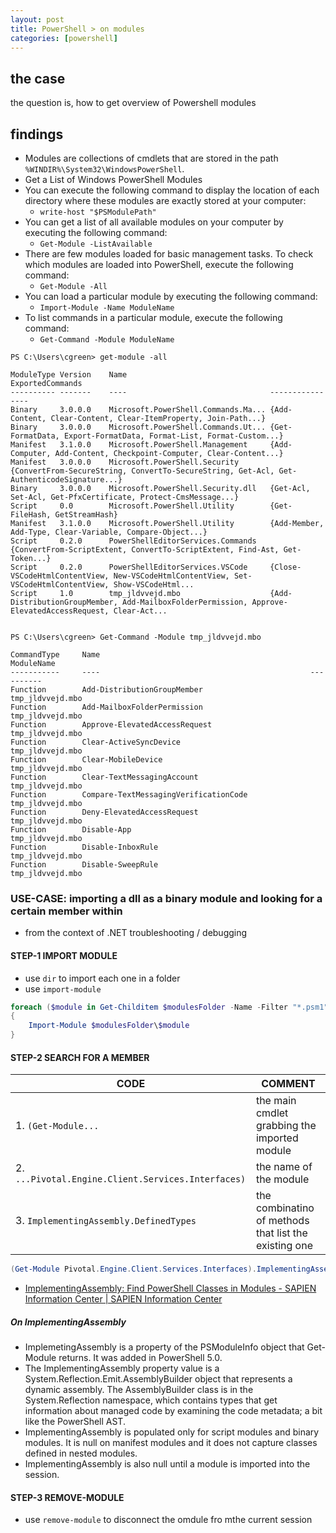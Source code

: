```yaml
---
layout: post
title: PowerShell > on modules
categories: [powershell]
---
```

## the case	
the question is, how to get overview of Powershell modules
## findings

* Modules are collections of cmdlets that are stored in the path `%WINDIR%\System32\WindowsPowerShell`\.
* Get a List of Windows PowerShell Modules
* You can execute the following command to display the location of each directory where these modules are exactly stored at your computer:
    * `write-host "$PSModulePath"`
* You can get a list of all available modules on your computer by executing the following command:
    * `Get-Module -ListAvailable`
* There are few modules loaded for basic management tasks. To check which modules are loaded into PowerShell, execute the following command:
    * `Get-Module -All`
* You can load a particular module by executing the following command:
    * `Import-Module -Name ModuleName`
* To list commands in a particular module, execute the following command:
    * `Get-Command -Module ModuleName`

```
PS C:\Users\cgreen> get-module -all

ModuleType Version    Name                                ExportedCommands
---------- -------    ----                                ----------------
Binary     3.0.0.0    Microsoft.PowerShell.Commands.Ma... {Add-Content, Clear-Content, Clear-ItemProperty, Join-Path...}
Binary     3.0.0.0    Microsoft.PowerShell.Commands.Ut... {Get-FormatData, Export-FormatData, Format-List, Format-Custom...}
Manifest   3.1.0.0    Microsoft.PowerShell.Management     {Add-Computer, Add-Content, Checkpoint-Computer, Clear-Content...}
Manifest   3.0.0.0    Microsoft.PowerShell.Security       {ConvertFrom-SecureString, ConvertTo-SecureString, Get-Acl, Get-AuthenticodeSignature...}
Binary     3.0.0.0    Microsoft.PowerShell.Security.dll   {Get-Acl, Set-Acl, Get-PfxCertificate, Protect-CmsMessage...}
Script     0.0        Microsoft.PowerShell.Utility        {Get-FileHash, GetStreamHash}
Manifest   3.1.0.0    Microsoft.PowerShell.Utility        {Add-Member, Add-Type, Clear-Variable, Compare-Object...}
Script     0.2.0      PowerShellEditorServices.Commands   {ConvertFrom-ScriptExtent, ConvertTo-ScriptExtent, Find-Ast, Get-Token...}
Script     0.2.0      PowerShellEditorServices.VSCode     {Close-VSCodeHtmlContentView, New-VSCodeHtmlContentView, Set-VSCodeHtmlContentView, Show-VSCodeHtml...
Script     1.0        tmp_jldvvejd.mbo                    {Add-DistributionGroupMember, Add-MailboxFolderPermission, Approve-ElevatedAccessRequest, Clear-Act...


PS C:\Users\cgreen> Get-Command -Module tmp_jldvvejd.mbo

CommandType     Name                                               ModuleName
-----------     ----                                               ----------
Function        Add-DistributionGroupMember                        tmp_jldvvejd.mbo
Function        Add-MailboxFolderPermission                        tmp_jldvvejd.mbo
Function        Approve-ElevatedAccessRequest                      tmp_jldvvejd.mbo
Function        Clear-ActiveSyncDevice                             tmp_jldvvejd.mbo
Function        Clear-MobileDevice                                 tmp_jldvvejd.mbo
Function        Clear-TextMessagingAccount                         tmp_jldvvejd.mbo
Function        Compare-TextMessagingVerificationCode              tmp_jldvvejd.mbo
Function        Deny-ElevatedAccessRequest                         tmp_jldvvejd.mbo
Function        Disable-App                                        tmp_jldvvejd.mbo
Function        Disable-InboxRule                                  tmp_jldvvejd.mbo
Function        Disable-SweepRule                                  tmp_jldvvejd.mbo
```

### USE-CASE: importing a dll as a binary module and looking for a certain member within 
* from the context of .NET troubleshooting / debugging

#### STEP-1 IMPORT MODULE
* use `dir` to import each one in a folder 
* use `import-module` 

```powershell
foreach ($module in Get-Childitem $modulesFolder -Name -Filter "*.psm1")
{
    Import-Module $modulesFolder\$module
}
```

#### STEP-2 SEARCH FOR A MEMBER

CODE                                               | COMMENT
---------------------------------------------------|------------------------------------------------------
1. `(Get-Module...`                                | the main cmdlet grabbing the imported module
2. `...Pivotal.Engine.Client.Services.Interfaces)` | the name of the module
3. `ImplementingAssembly.DefinedTypes`             | the combinatino of methods that list the existing one

```powershell
(Get-Module Pivotal.Engine.Client.Services.Interfaces).ImplementingAssembly.DefinedTypes
```

* [ImplementingAssembly: Find PowerShell Classes in Modules - SAPIEN Information Center | SAPIEN Information Center](https://info.sapien.com/index.php/scripting/scripting-classes/implementingassembly-find-powershell-classes-in-modules)

##### On ImplementingAssembly
* ImplemetingAssembly is a property of the PSModuleInfo object that Get-Module returns. It was added in PowerShell 5.0.
* The ImplementingAssembly property value is a System.Reflection.Emit.AssemblyBuilder object that represents a dynamic assembly. The AssemblyBuilder class is in the System.Reflection namespace, which contains types that get information about managed code by examining the code metadata; a bit like the PowerShell AST.
* ImplementingAssembly is populated only for script modules and binary modules. It is null on manifest modules and it does not capture classes defined in nested modules.
* ImplementingAssembly is also null until a module is imported into the session.

#### STEP-3 REMOVE-MODULE
* use `remove-module` to disconnect the omdule fro mthe current session
